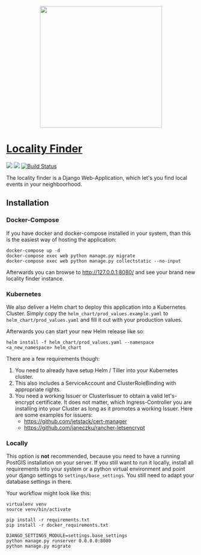 <p align="center">
  <img src="https://raw.githubusercontent.com/WiSchLabs/Locality-finder/master/main/static/main/img/locality-finder.png" width="325px">
</p>

# [Locality Finder](https://locality-finder-helm.sh4ke.rocks/)
[![](https://images.microbadger.com/badges/version/wischlabs/locality_finder.svg)](https://microbadger.com/images/wischlabs/locality_finder "Get your own version badge on microbadger.com")
[![](https://images.microbadger.com/badges/image/wischlabs/locality_finder.svg)](https://microbadger.com/images/wischlabs/locality_finder "Get your own image badge on microbadger.com")
[![Build Status](https://travis-ci.org/WiSchLabs/Locality-finder.svg?branch=master)](https://travis-ci.org/WiSchLabs/Locality-finder)

The locality finder is a Django Web-Application, which let's you find local events in your neighboorhood.

## Installation

### Docker-Compose
If you have docker and docker-compose installed in your system, than this is the easiest way of hosting the application:
```
docker-compose up -d
docker-compose exec web python manage.py migrate
docker-compose exec web python manage.py collectstatic --no-input
```

Afterwards you can browse to http://127.0.0.1:8080/ and see your brand new locality finder instance.

### Kubernetes

We also deliver a Helm chart to deploy this application into a Kubernetes Cluster.
Simply copy the `helm_chart/prod_values.example.yaml` to `helm_chart/prod_values.yaml` and fill it out with your production values.

Afterwards you can start your new Helm release like so:
```
helm install -f helm_chart/prod_values.yaml --namespace <a_new_namespace> helm_chart
```

There are a few requirements though:
1. You need to already have setup Helm / Tiller into your Kubernetes cluster.
2. This also includes a ServiceAccount and ClusterRoleBinding with appropriate rights.
3. You need a working Issuer or ClusterIssuer to obtain a valid let's-encrypt certificate. It does not matter, which Ingress-Controller you are installing into your Cluster as long as it promotes a working Issuer. Here are some examples for issuers:
    * https://github.com/jetstack/cert-manager
    * https://github.com/janeczku/rancher-letsencrypt
    
    
### Locally

This option is __not__ recommended, because you need to have a running PostGIS installation on your server.
If you still want to run it locally, install all requirements into your system or a python virtual environment and point your django settings to `settings/base_settings`. You still need to adapt your database settings in there.

Your workflow might look like this:
```
virtualenv venv
source venv/bin/activate

pip install -r requirements.txt
pip install -r docker_requirements.txt

DJANGO_SETTINGS_MODULE=settings.base_settings
python manage.py runserver 0.0.0.0:8080
python manage.py migrate
```
